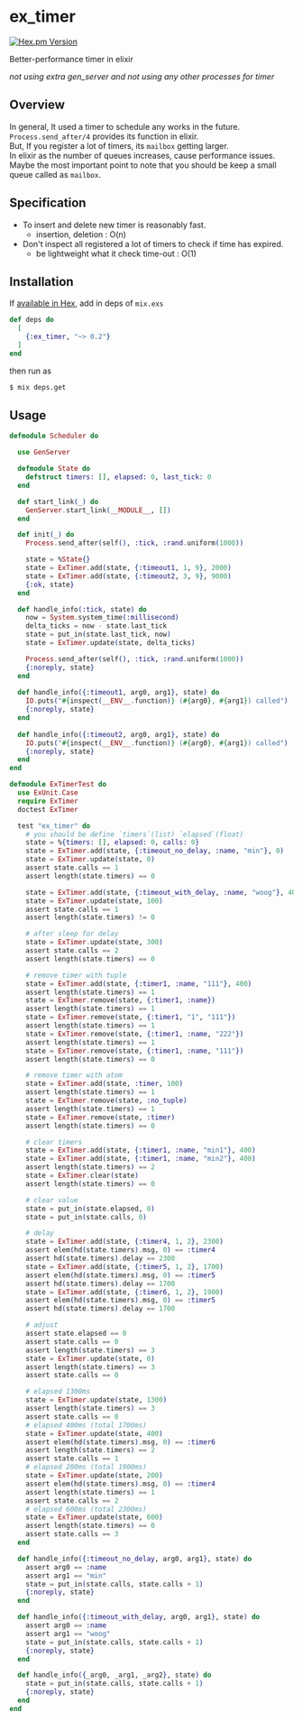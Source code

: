 # ex_timer
 [![Hex.pm Version](https://img.shields.io/hexpm/v/ex_timer.svg)](https://hex.pm/packages/ex_timer)
 
Better-performance timer in elixir

_not using extra gen_server and not using any other processes for timer_

## Overview
In general, It used a timer to schedule any works in the future.  
`Process.send_after/4` provides its function in elixir.  
But, If you register a lot of timers, its `mailbox` getting larger.  
In elixir as the number of queues increases, cause performance issues.  
Maybe the most important point to note that you should be keep a small queue called as `mailbox`.

## Specification
* To insert and delete new timer is reasonably fast.
  * insertion, deletion : O(n)
* Don't inspect all registered a lot of timers to check if time has expired.
  * be lightweight what it check time-out : O(1)
  
## Installation
If [available in Hex](https://hex.pm/docs/publish), add in deps of `mix.exs`
```elixir
def deps do
  [
    {:ex_timer, "~> 0.2"}
  ]
end
```
then run as
```sh
$ mix deps.get
```

## Usage
```elixir
defmodule Scheduler do

  use GenServer

  defmodule State do
    defstruct timers: [], elapsed: 0, last_tick: 0
  end

  def start_link(_) do
    GenServer.start_link(__MODULE__, [])
  end

  def init(_) do
    Process.send_after(self(), :tick, :rand.uniform(1000))

    state = %State{}
    state = ExTimer.add(state, {:timeout1, 1, 9}, 2000)
    state = ExTimer.add(state, {:timeout2, 3, 9}, 9000)
    {:ok, state}
  end

  def handle_info(:tick, state) do
    now = System.system_time(:millisecond)
    delta_ticks = now - state.last_tick
    state = put_in(state.last_tick, now)
    state = ExTimer.update(state, delta_ticks)

    Process.send_after(self(), :tick, :rand.uniform(1000))
    {:noreply, state}
  end
  
  def handle_info({:timeout1, arg0, arg1}, state) do
    IO.puts("#{inspect(__ENV__.function)} (#{arg0}, #{arg1}) called")
    {:noreply, state}
  end
  
  def handle_info({:timeout2, arg0, arg1}, state) do
    IO.puts("#{inspect(__ENV__.function)} (#{arg0}, #{arg1}) called")
    {:noreply, state}
  end
end
```


```elixir
defmodule ExTimerTest do
  use ExUnit.Case
  require ExTimer
  doctest ExTimer

  test "ex_timer" do
    # you should be define `timers`(list) `elapsed`(float)
    state = %{timers: [], elapsed: 0, calls: 0}
    state = ExTimer.add(state, {:timeout_no_delay, :name, "min"}, 0)
    state = ExTimer.update(state, 0)
    assert state.calls == 1
    assert length(state.timers) == 0

    state = ExTimer.add(state, {:timeout_with_delay, :name, "woog"}, 400)
    state = ExTimer.update(state, 100)
    assert state.calls == 1
    assert length(state.timers) != 0

    # after sleep for delay
    state = ExTimer.update(state, 300)
    assert state.calls == 2
    assert length(state.timers) == 0

    # remove timer with tuple
    state = ExTimer.add(state, {:timer1, :name, "111"}, 400)
    assert length(state.timers) == 1
    state = ExTimer.remove(state, {:timer1, :name})
    assert length(state.timers) == 1
    state = ExTimer.remove(state, {:timer1, "1", "111"})
    assert length(state.timers) == 1
    state = ExTimer.remove(state, {:timer1, :name, "222"})
    assert length(state.timers) == 1
    state = ExTimer.remove(state, {:timer1, :name, "111"})
    assert length(state.timers) == 0

    # remove timer with atom
    state = ExTimer.add(state, :timer, 100)
    assert length(state.timers) == 1
    state = ExTimer.remove(state, :no_tuple)
    assert length(state.timers) == 1
    state = ExTimer.remove(state, :timer)
    assert length(state.timers) == 0

    # clear timers
    state = ExTimer.add(state, {:timer1, :name, "min1"}, 400)
    state = ExTimer.add(state, {:timer1, :name, "min2"}, 400)
    assert length(state.timers) == 2
    state = ExTimer.clear(state)
    assert length(state.timers) == 0

    # clear value
    state = put_in(state.elapsed, 0)
    state = put_in(state.calls, 0)

    # delay
    state = ExTimer.add(state, {:timer4, 1, 2}, 2300)
    assert elem(hd(state.timers).msg, 0) == :timer4
    assert hd(state.timers).delay == 2300
    state = ExTimer.add(state, {:timer5, 1, 2}, 1700)
    assert elem(hd(state.timers).msg, 0) == :timer5
    assert hd(state.timers).delay == 1700
    state = ExTimer.add(state, {:timer6, 1, 2}, 1900)
    assert elem(hd(state.timers).msg, 0) == :timer5
    assert hd(state.timers).delay == 1700

    # adjust
    assert state.elapsed == 0
    assert state.calls == 0
    assert length(state.timers) == 3
    state = ExTimer.update(state, 0)
    assert length(state.timers) == 3
    assert state.calls == 0

    # elapsed 1300ms
    state = ExTimer.update(state, 1300)
    assert length(state.timers) == 3
    assert state.calls == 0
    # elapsed 400ms (total 1700ms)
    state = ExTimer.update(state, 400)
    assert elem(hd(state.timers).msg, 0) == :timer6
    assert length(state.timers) == 2
    assert state.calls == 1
    # elapsed 200ms (total 1900ms)
    state = ExTimer.update(state, 200)
    assert elem(hd(state.timers).msg, 0) == :timer4
    assert length(state.timers) == 1
    assert state.calls == 2
    # elapsed 600ms (total 2300ms)
    state = ExTimer.update(state, 600)
    assert length(state.timers) == 0
    assert state.calls == 3
  end

  def handle_info({:timeout_no_delay, arg0, arg1}, state) do
    assert arg0 == :name
    assert arg1 == "min"
    state = put_in(state.calls, state.calls + 1)
    {:noreply, state}
  end

  def handle_info({:timeout_with_delay, arg0, arg1}, state) do
    assert arg0 == :name
    assert arg1 == "woog"
    state = put_in(state.calls, state.calls + 1)
    {:noreply, state}
  end

  def handle_info({_arg0, _arg1, _arg2}, state) do
    state = put_in(state.calls, state.calls + 1)
    {:noreply, state}
  end
end
```

